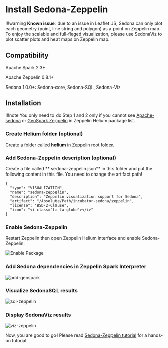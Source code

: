 # Install Sedona-Zeppelin

!!!warning
	**Known issue**: due to an issue in Leaflet JS, Sedona can only plot each geometry (point, line string and polygon) as a point on Zeppelin map. To enjoy the scalable and full-fleged visualization, please use SedonaViz to plot scatter plots and heat maps on Zeppelin map.

## Compatibility

Apache Spark 2.3+

Apache Zeppelin 0.8.1+

Sedona 1.0.0+: Sedona-core, Sedona-SQL, Sedona-Viz

## Installation

!!!note
	You only need to do Step 1 and 2 only if you cannot see [Apache-sedona](https://www.npmjs.com/package/apache-sedona) or [GeoSpark Zeppelin](https://www.npmjs.com/package/geospark-zeppelin) in Zeppelin Helium package list.

### Create Helium folder (optional)
Create a folder called **helium** in Zeppelin root folder.

### Add Sedona-Zeppelin description (optional)

Create a file called ** sedona-zeppelin.json** in this folder and put the following content in this file. You need to change the artifact path!

```
{
  "type": "VISUALIZATION",
  "name": "sedona-zeppelin",
  "description": "Zeppelin visualization support for Sedona",
  "artifact": "/Absolute/Path/incubator-sedona/zeppelin",
  "license": "BSD-2-Clause",
  "icon": "<i class='fa fa-globe'></i>"
}
```
	
### Enable Sedona-Zeppelin

Restart Zeppelin then open Zeppelin Helium interface and enable Sedona-Zeppelin.

![Enable Package](../image/enable-helium.gif)

### Add Sedona dependencies in Zeppelin Spark Interpreter
![add-geospark](../image/add-geospark-interpreter.gif)


### Visualize SedonaSQL results

![sql-zeppelin](../image/sql-zeppelin.gif)

### Display SedonaViz results
![viz-zeppelin](../image/viz-zeppelin.gif)

Now, you are good to go! Please read [Sedona-Zeppelin tutorial](../tutorial/zeppelin.md) for a hands-on tutorial.
